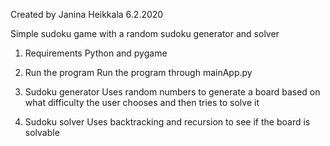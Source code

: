 Created by Janina Heikkala 6.2.2020

Simple sudoku game with a random sudoku generator and solver

1. Requirements 
    Python and pygame
    
2. Run the program
    Run the program through mainApp.py
    
3. Sudoku generator
    Uses random numbers to generate a board based on what difficulty 
    the user chooses and then tries to solve it 

4. Sudoku solver
    Uses backtracking and recursion to see if the board is solvable